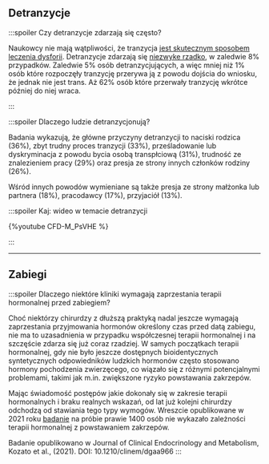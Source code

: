## Detranzycje

:::spoiler Czy detranzycje zdarzają się często?

Naukowcy nie mają wątpliwości, że tranzycja [jest skutecznym sposobem leczenia dysforii](https://whatweknow.inequality.cornell.edu/topics/lgbt-equality/what-does-the-scholarly-research-say-about-the-well-being-of-transgender-people/). Detranzycje zdarzają się [niezwyke rzadko](https://transequality.org/sites/default/files/docs/usts/USTS-Full-Report-Dec17.pdf), w zaledwie 8% przypadków. Zaledwie 5% osób detranzycjujących, a więc mniej niż 1% osób które rozpoczęły tranzycję przerywa ją z powodu dojścia do wniosku, że jednak nie jest trans. Aż 62% osób które przerwały tranzycję wkrótce później do niej wraca.

:::

:::spoiler Dlaczego ludzie detranzycjonują?

Badania wykazują, że główne przyczyny detranzycji to naciski rodzica (36%), zbyt trudny proces tranzycji (33%), prześladowanie lub dyskryminacja z powodu bycia osobą transpłciową (31%), trudność ze znalezieniem pracy (29%) oraz presja ze strony innych członków rodziny (26%).

Wśród innych powodów wymieniane są także presja ze strony małżonka lub partnera (18%), pracodawcy (17%), przyjaciół (13%).

:::spoiler Kaj: wideo w temacie detranzycji

{%youtube CFD-M_PsVHE %}

:::

---

## Zabiegi

:::spoiler Dlaczego niektóre kliniki wymagają zaprzestania terapii hormonalnej przed zabiegiem?

Choć niektórzy chirurdzy z dłuższą praktyką nadal jeszcze wymagają zaprzestania przyjmowania hormonów określony czas przed datą zabiegu, nie ma to uzasadnienia w przypadku współczesnej terapii hormonalnej i na szczęście zdarza się już coraz rzadziej. W samych początkach terapii hormonalnej, gdy nie było jeszcze dostępnych bioidentycznych syntetycznych odpowiedników ludzkich hormonów często stosowano hormony pochodzenia zwierzęcego, co wiązało się z różnymi potencjalnymi problemami, takimi jak m.in. zwiększone ryzyko powstawania zakrzepów.

Mając świadomość postępów jakie dokonały się w zakresie terapii hormonalnych i braku realnych wskazań, od lat już kolejni chirurdzy odchodzą od stawiania tego typy wymogów. Wreszcie opublikowane w 2021 roku [badanie](https://www.facebook.com/TransHealthResearch/posts/2956715697764064) na próbie prawie 1400 osób nie wykazało zależności terapii hormonalnej z powstawaniem zakrzepów.

Badanie opublikowano w Journal of Clinical Endocrinology and Metabolism, Kozato et al., (2021). DOI: 10.1210/clinem/dgaa966
:::
